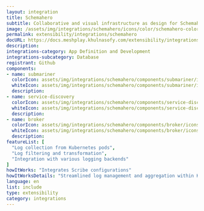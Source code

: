 ```yaml
---
layout: integration
title: Schemahero
subtitle: Collaborative and visual infrastructure as design for Schemahero
image: /assets/img/integrations/schemahero/icons/color/schemahero-color.svg
permalink: extensibility/integrations/schemahero
docURL: https://docs.meshplay.khulnasofy.com/extensibility/integrations/schemahero
description: 
integrations-category: App Definition and Development
integrations-subcategory: Database
registrant: Github
components: 
- name: submariner
  colorIcon: assets/img/integrations/schemahero/components/submariner/icons/color/submariner-color.svg
  whiteIcon: assets/img/integrations/schemahero/components/submariner/icons/white/submariner-white.svg
  description: 
- name: service-discovery
  colorIcon: assets/img/integrations/schemahero/components/service-discovery/icons/color/service-discovery-color.svg
  whiteIcon: assets/img/integrations/schemahero/components/service-discovery/icons/white/service-discovery-white.svg
  description: 
- name: broker
  colorIcon: assets/img/integrations/schemahero/components/broker/icons/color/broker-color.svg
  whiteIcon: assets/img/integrations/schemahero/components/broker/icons/white/broker-white.svg
  description: 
featureList: [
  "Log collection from Kubernetes pods",
  "Log filtering and transformation",
  "Integration with various logging backends"
]
howItWorks: "Integrates Scribe configurations"
howItWorksDetails: "Streamlined log management and aggregation within Kubernetes"
language: en
list: include
type: extensibility
category: integrations
---
```

